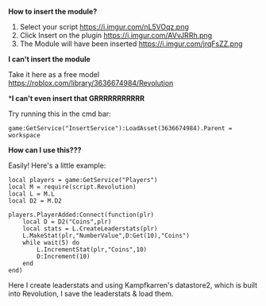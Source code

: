 **How to insert the module?**
1. Select your script 
https://i.imgur.com/nL5VOqz.png
2. Click Insert on the plugin
https://i.imgur.com/AVvJRRh.png
3. The Module will have been inserted
https://i.imgur.com/jrqFsZZ.png

**I can't insert the module**

Take it here as a free model 
https://roblox.com/library/3636674984/Revolution

***I can't even insert that GRRRRRRRRRRR**

Try running this in the cmd bar:
```
game:GetService("InsertService"):LoadAsset(3636674984).Parent = workspace
```

**How can I use this???**

Easily! Here's a little example:

```
local players = game:GetService("Players")
local M = require(script.Revolution)
local L = M.L
local D2 = M.D2

players.PlayerAdded:Connect(function(plr)
	local D = D2("Coins",plr)
	local stats = L.CreateLeaderstats(plr)
	L.MakeStat(plr,"NumberValue",D:Get(10),"Coins")
	while wait(5) do
		L.IncrementStat(plr,"Coins",10)
		D:Increment(10)
	end
end)
```
Here I create leaderstats and using Kampfkarren's datastore2, which is built into Revolution, I save the leaderstats & load them.
